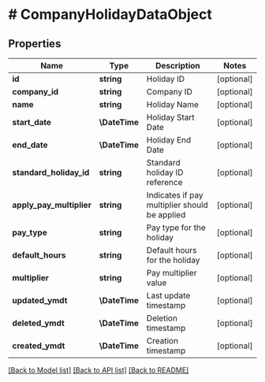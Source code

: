 # # CompanyHolidayDataObject

## Properties

Name | Type | Description | Notes
------------ | ------------- | ------------- | -------------
**id** | **string** | Holiday ID | [optional]
**company_id** | **string** | Company ID | [optional]
**name** | **string** | Holiday Name | [optional]
**start_date** | **\DateTime** | Holiday Start Date | [optional]
**end_date** | **\DateTime** | Holiday End Date | [optional]
**standard_holiday_id** | **string** | Standard holiday ID reference | [optional]
**apply_pay_multiplier** | **string** | Indicates if pay multiplier should be applied | [optional]
**pay_type** | **string** | Pay type for the holiday | [optional]
**default_hours** | **string** | Default hours for the holiday | [optional]
**multiplier** | **string** | Pay multiplier value | [optional]
**updated_ymdt** | **\DateTime** | Last update timestamp | [optional]
**deleted_ymdt** | **\DateTime** | Deletion timestamp | [optional]
**created_ymdt** | **\DateTime** | Creation timestamp | [optional]

[[Back to Model list]](../../README.md#models) [[Back to API list]](../../README.md#endpoints) [[Back to README]](../../README.md)
